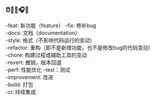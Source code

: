 ### ⏰👋🥣🎧🎸
-feat: 新功能（feature） 
-fix: 修补bug   
-docs: 文档（documentation）  
-style: 格式（不影响代码运行的变动）  
-refactor: 重构（即不是新增功能，也不是修改bug的代码变动）  
-chore: 构建过程或辅助工具的变动  
-revert: 撤销，版本回退  
-perf: 性能优化 
-test：测试  
-improvement: 改进  
-build: 打包  
-ci: 持续集成 
<!--
**s1xpences/s1xpences** is a ✨ _special_ ✨ repository because its `README.md` (this file) appears on your GitHub profile.

Here are some ideas to get you started:

- 🔭 I’m currently working on ...
- 🌱 I’m currently learning ...
- 👯 I’m looking to collaborate on ...
- 🤔 I’m looking for help with ...
- 💬 Ask me about ...
- 📫 How to reach me: ...
- 😄 Pronouns: ...
- ⚡ Fun fact: ...
-->
